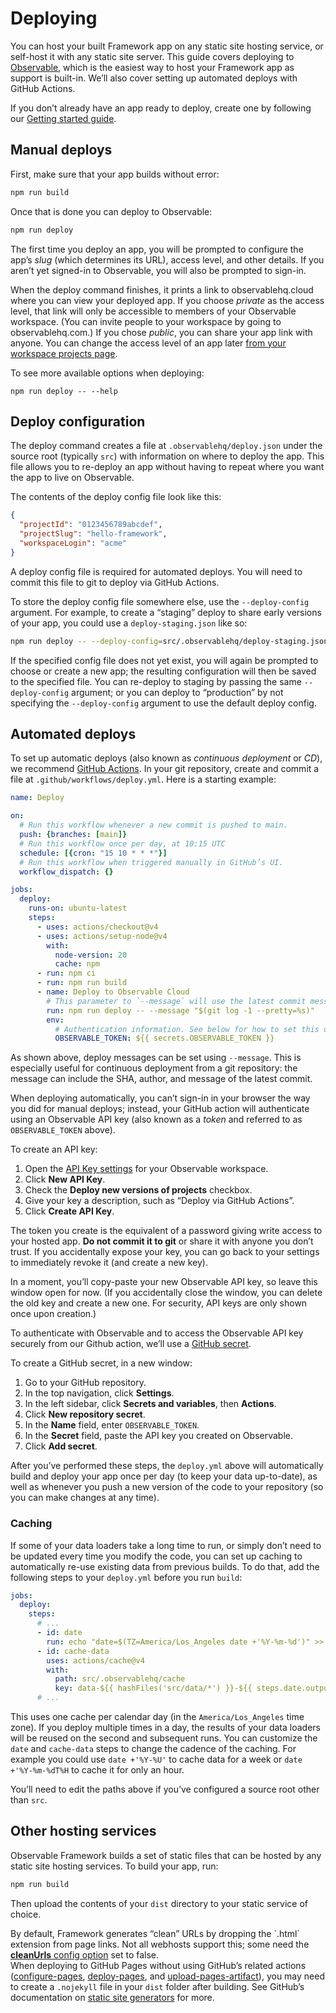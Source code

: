 # Deploying

You can host your built Framework app on any static site hosting service, or self-host it with any static site server. This guide covers deploying to [Observable](https://observablehq.com), which is the easiest way to host your Framework app as support is built-in. We’ll also cover setting up automated deploys with GitHub Actions.

<div class="tip">

If you don’t already have an app ready to deploy, create one by following our [Getting started guide](./getting-started).

</div>

## Manual deploys

First, make sure that your app builds without error:

```sh
npm run build
```

Once that is done you can deploy to Observable:

```sh
npm run deploy
```

The first time you deploy an app, you will be prompted to configure the app’s _slug_ (which determines its URL), access level, and other details. If you aren’t yet signed-in to Observable, you will also be prompted to sign-in.

When the deploy command finishes, it prints a link to observablehq.cloud where you can view your deployed app. If you choose *private* as the access level, that link will only be accessible to members of your Observable workspace. (You can invite people to your workspace by going to observablehq.com.) If you chose *public*, you can share your app link with anyone. You can change the access level of an app later [from your workspace projects <!-- TODO apps --> page](https://observablehq.com/select-workspace?next=projects).

<div class="tip">To see more available options when deploying:<pre><code class="language-sh">npm run deploy -- --help</code></pre></div>

## Deploy configuration

The deploy command creates a file at <code>.observablehq/deploy.json</code> under the source root (typically <code>src</code>) with information on where to deploy the app. This file allows you to re-deploy an app without having to repeat where you want the app to live on Observable.

The contents of the deploy config file look like this:

```json run=false
{
  "projectId": "0123456789abcdef",
  "projectSlug": "hello-framework",
  "workspaceLogin": "acme"
}
```

A deploy config file is required for automated deploys. You will need to commit this file to git to deploy via GitHub Actions.

To store the deploy config file somewhere else, use the `--deploy-config` argument. For example, to create a “staging” deploy to share early versions of your app, you could use a `deploy-staging.json` like so:

```sh
npm run deploy -- --deploy-config=src/.observablehq/deploy-staging.json
```

If the specified config file does not yet exist, you will again be prompted to choose or create a new app; the resulting configuration will then be saved to the specified file. You can re-deploy to staging by passing the same `--deploy-config` argument; or you can deploy to “production” by not specifying the `--deploy-config` argument to use the default deploy config.

## Automated deploys

To set up automatic deploys (also known as *continuous deployment* or *CD*), we recommend [GitHub Actions](https://github.com/features/actions). In your git repository, create and commit a file at `.github/workflows/deploy.yml`. Here is a starting example:

```yaml
name: Deploy

on:
  # Run this workflow whenever a new commit is pushed to main.
  push: {branches: [main]}
  # Run this workflow once per day, at 10:15 UTC
  schedule: [{cron: "15 10 * * *"}]
  # Run this workflow when triggered manually in GitHub’s UI.
  workflow_dispatch: {}

jobs:
  deploy:
    runs-on: ubuntu-latest
    steps:
      - uses: actions/checkout@v4
      - uses: actions/setup-node@v4
        with:
          node-version: 20
          cache: npm
      - run: npm ci
      - run: npm run build
      - name: Deploy to Observable Cloud
        # This parameter to `--message` will use the latest commit message
        run: npm run deploy -- --message "$(git log -1 --pretty=%s)"
        env:
          # Authentication information. See below for how to set this up.
          OBSERVABLE_TOKEN: ${{ secrets.OBSERVABLE_TOKEN }}
```

<div class="tip">As shown above, deploy messages can be set using <code>--message</code>. This is especially useful for continuous deployment from a git repository: the message can include the SHA, author, and message of the latest commit.</div>

When deploying automatically, you can’t sign-in in your browser the way you did for manual deploys; instead, your GitHub action will authenticate using an Observable API key (also known as a *token* and referred to as `OBSERVABLE_TOKEN` above).

To create an API key:

1. Open the [API Key settings](https://observablehq.com/select-workspace?next=api-keys-settings) for your Observable workspace.
2. Click **New API Key**.
3. Check the **Deploy new versions of projects** checkbox. <!-- TODO apps -->
4. Give your key a description, such as “Deploy via GitHub Actions”.
5. Click **Create API Key**.

<div class="caution">

The token you create is the equivalent of a password giving write access to your hosted app. **Do not commit it to git** or share it with anyone you don’t trust. If you accidentally expose your key, you can go back to your settings to immediately revoke it (and create a new key).

</div>

In a moment, you’ll copy-paste your new Observable API key, so leave this window open for now. (If you accidentally close the window, you can delete the old key and create a new one. For security, API keys are only shown once upon creation.)

To authenticate with Observable and to access the Observable API key securely from our Github action, we’ll use a [GitHub secret](https://docs.github.com/en/actions/security-guides/using-secrets-in-github-actions).

To create a GitHub secret, in a new window:

1. Go to your GitHub repository.
2. In the top navigation, click **Settings**.
3. In the left sidebar, click **Secrets and variables**, then **Actions**.
4. Click **New repository secret**.
5. In the **Name** field, enter `OBSERVABLE_TOKEN`.
6. In the **Secret** field, paste the API key you created on Observable.
7. Click **Add secret**.

After you’ve performed these steps, the `deploy.yml` above will automatically build and deploy your app once per day (to keep your data up-to-date), as well as whenever you push a new version of the code to your repository (so you can make changes at any time).

### Caching

If some of your data loaders take a long time to run, or simply don’t need to be updated every time you modify the code, you can set up caching to automatically re-use existing data from previous builds. To do that, add the following steps to your `deploy.yml` before you run `build`:

```yaml
jobs:
  deploy:
    steps:
      # ...
      - id: date
        run: echo "date=$(TZ=America/Los_Angeles date +'%Y-%m-%d')" >> $GITHUB_OUTPUT
      - id: cache-data
        uses: actions/cache@v4
        with:
          path: src/.observablehq/cache
          key: data-${{ hashFiles('src/data/*') }}-${{ steps.date.outputs.date }}
      # ...
```

This uses one cache per calendar day (in the `America/Los_Angeles` time zone). If you deploy multiple times in a day, the results of your data loaders will be reused on the second and subsequent runs. You can customize the `date` and `cache-data` steps to change the cadence of the caching. For example you could use `date +'%Y-%U'` to cache data for a week or `date +'%Y-%m-%dT%H` to cache it for only an hour.

<div class="note">You’ll need to edit the paths above if you’ve configured a source root other than <code>src</code>.</div>

## Other hosting services

Observable Framework builds a set of static files that can be hosted by any static site hosting services. To build your app, run:

```sh
npm run build
```

Then upload the contents of your `dist` directory to your static service of choice.

<div class="tip">By default, Framework generates “clean” URLs by dropping the `.html` extension from page links. Not all webhosts support this; some need the <a href="./config#cleanUrls"><b>cleanUrls</b> config option</a> set to false.</div>

<div class="tip">When deploying to GitHub Pages without using GitHub’s related actions (<a href="https://github.com/actions/configure-pages">configure-pages</a>,
<a href="https://github.com/actions/deploy-pages">deploy-pages</a>, and
<a href="https://github.com/actions/upload-pages-artifact">upload-pages-artifact</a>), you may need to create a <code>.nojekyll</code> file in your <code>dist</code> folder after building. See GitHub’s documentation on <a href="https://docs.github.com/en/pages/getting-started-with-github-pages/about-github-pages#static-site-generators">static site generators</a> for more.</div>
